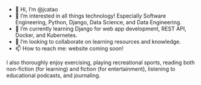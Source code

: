 - 👋 Hi, I’m @jcatao
- 👀 I’m interested in all things technology! Especially Software Engineering, Python, Django, Data Science, and Data Engineering.
- 🌱 I’m currently learning Django for web app development, REST API, Docker, and Kubernetes.
- 💞️ I’m looking to collaborate on learning resources and knowledge.
- 📫 How to reach me: website coming soon!


I also thoroughly enjoy exercising, playing recreational sports, reading both non-fiction (for learning) and fiction (for entertainment),
listening to educational podcasts, and journaling.

<!---
jcatao/jcatao is a ✨ special ✨ repository because its `README.md` (this file) appears on your GitHub profile.
You can click the Preview link to take a look at your changes.
--->
